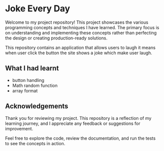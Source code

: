 # Joke Every Day

Welcome to my project repository! This project showcases the various programming concepts and techniques I have learned. The primary focus is on understanding and implementing these concepts rather than perfecting the design or creating production-ready solutions.

This repository contains an application that allows users to laugh it means when user click the button the site shows a joke which make user laugh.

## What I had learnt

- button handling
- Math random function
- array format

## Acknowledgements

Thank you for reviewing my project. This repository is a reflection of my learning journey, and I appreciate any feedback or suggestions for improvement.

Feel free to explore the code, review the documentation, and run the tests to see the concepts in action.

